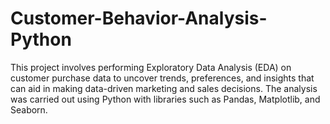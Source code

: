 # Customer-Behavior-Analysis-Python
This project involves performing Exploratory Data Analysis (EDA) on customer purchase data to uncover trends, preferences, and insights that can aid in making data-driven marketing and sales decisions. The analysis was carried out using Python with libraries such as Pandas, Matplotlib, and Seaborn.
